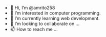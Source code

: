 - 👋 Hi, I’m @amrito258
- 👀 I’m interested in computer programming.
- 🌱 I’m currently learning web development.
- 💞️ I’m looking to collaborate on ...
- 📫 How to reach me ...

<!---
amrito258/amrito258 is a ✨ special ✨ repository because its `README.md` (this file) appears on your GitHub profile.
You can click the Preview link to take a look at your changes.
--->
